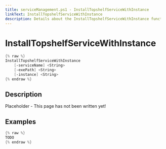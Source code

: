 ```yaml
---
title: serviceManagement.ps1 - InstallTopshelfServiceWithInstance
linkText: InstallTopshelfServiceWithInstance
description: Details about the InstallTopshelfServiceWithInstance function in serviceManagement.ps1 helper script
---
```


# InstallTopshelfServiceWithInstance

```PowerShell
{% raw %}
InstallTopshelfServiceWithInstance
    [-serviceName] <String>
    [-exePath] <String>
    [-instance] <String>
{% endraw %}
```

## Description

Placeholder - This page has not been written yet!

## Examples

```PowerShell
{% raw %}
TODO
{% endraw %}
```
